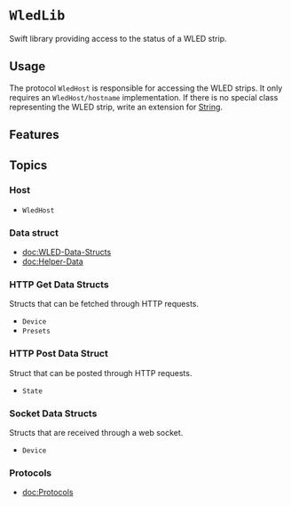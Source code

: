 # ``WledLib``

Swift library providing access to the status of a WLED strip.

## Usage

The protocol ``WledHost`` is responsible for accessing the WLED strips.
It only requires an ``WledHost/hostname`` implementation.
If there is no special class representing the WLED strip, write an extension for [String](swift//String).

## Features

## Topics

### Host

- ``WledHost``

### Data struct

- <doc:WLED-Data-Structs>
- <doc:Helper-Data>

### HTTP Get Data Structs

Structs that can be fetched through HTTP requests.

- ``Device``
- ``Presets``

### HTTP Post Data Struct

Struct that can be posted through HTTP requests.

- ``State``

### Socket Data Structs

Structs that are received through a web socket.

- ``Device``

### Protocols

- <doc:Protocols>
